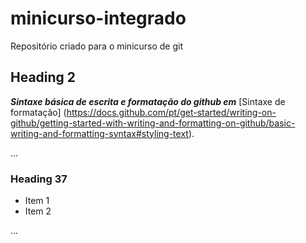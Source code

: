 # minicurso-integrado
Repositório criado para o minicurso de git

## Heading 2

***Sintaxe básica de escrita e formatação do github em*** [Sintaxe de formatação] (https://docs.github.com/pt/get-started/writing-on-github/getting-started-with-writing-and-formatting-on-github/basic-writing-and-formatting-syntax#styling-text).


...

### Heading 37

- Item 1
- Item 2

...
